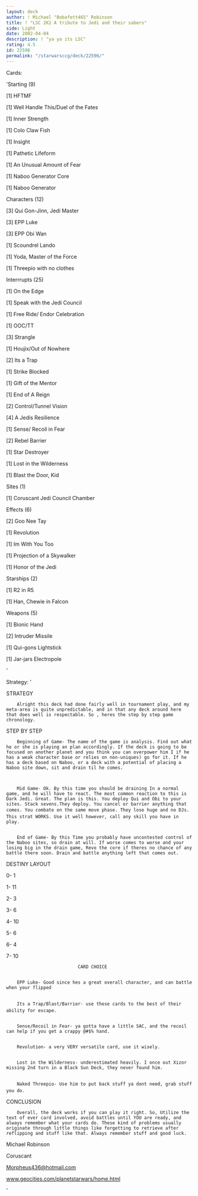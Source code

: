 ```yaml
---
layout: deck
author: ! Michael "Bobafett465" Robinson
title: ! "LSC 2K2 A tribute to Jedi and their sabers"
side: Light
date: 2002-04-04
description: ! "ya ya its LSC"
rating: 4.5
id: 22596
permalink: "/starwarsccg/deck/22596/"
---
```

Cards: 

'Starting (9)	


[1] HFTMF

[1] Well Handle This/Duel of the Fates

[1] Inner Strength

[1] Colo Claw Fish

[1] Insight

[1] Pathetic Lifeform

[1] An Unusual Amount of Fear

[1] Naboo Generator Core

[1] Naboo Generator


Characters (12)


[3] Qui Gon-Jinn, Jedi Master

[3] EPP Luke

[3] EPP Obi Wan

[1] Scoundrel Lando

[1] Yoda, Master of the Force

[1] Threepio with no clothes


Interrrupts (25)


[1] On the Edge

[1] Speak with the Jedi Council 

[1] Free Ride/ Endor Celebration

[1] OOC/TT

[3] Strangle

[1] Houjix/Out of Nowhere

[2] Its a Trap

[1] Strike Blocked

[1] Gift of the Mentor

[1] End of A Reign

[2] Control/Tunnel Vision

[4] A Jedis Resilience 

[1] Sense/ Recoil in Fear 

[2] Rebel Barrier

[1] Star Destroyer

[1] Lost in the Wilderness

[1] Blast the Door, Kid


Sites (1)


[1] Coruscant  Jedi Council Chamber


Effects (6)


[2] Goo Nee Tay

[1] Revolution

[1] Im With You Too

[1] Projection of a Skywalker

[1] Honor of the Jedi


Starships (2)


[1] R2 in R5

[1] Han, Chewie in Falcon


Weapons (5)


[1] Bionic Hand

[2] Intruder Missile 

[1] Qui-gons Lightstick

[1] Jar-jars Electropole

'

Strategy: '

STRATEGY


		Alright this deck had done fairly well in tournament play, and my meta-area is quite unpredictable, and in that any deck around here that does well is respectable. So , heres the step by step game chronology.


STEP BY STEP


		Beginning of Game- The name of the game is analysis. Find out what he or she is playing an plan accordingly. If the deck is going to be focused on another planet and you think you can overpower him I if he has a weak character base or relies on non-uniques) go for it. If he has a deck based on Naboo, or a deck with a potential of placing a Naboo site down, sit and drain til he comes.



		Mid Game- Ok. By this time you should be draining In a normal game, and he will have to react. The most common reaction to this is Dark Jedi. Great. The plan is this. You deploy Qui and Obi to your sites. Stack sevens.They deploy. You cancel or barrier anything that comes. You combate on the same move phase. They lose huge and no DJs. This strat WORKS. Use it well however, call any skill you have in play. 


		End of Game- By this Time you probably have uncontested control of the Naboo sites, so drain at will. If worse comes to worse and your losing big in the drain game, Revo the core if theres no chance of any battle there soon. Drain and battle anything left that comes out. 


DESTINY LAYOUT


0-	1

1-	11

2-	3

3-	6

4-	10

5-	6

6-	4

7-	10


                               CARD CHOICE


		EPP Luke- Good since hes a great overall character, and can battle when your flipped


		Its a Trap/Blast/Barrier- use these cards to the best of their ability for escape.


		Sense/Recoil in Fear- ya gotta have a little SAC, and the recoil can help if you get a crappy @#$% hand.


		Revolution- a very VERY versatile card, use it wisely.


		Lost in the Wilderness- underestimated heavily. I once out Xizor missing 2nd turn in a Black Sun Deck, they never found him.


		Naked Threepio- Use him to put back stuff ya dont need, grab stuff you do.



CONCLUSION


		Overall, the deck works if you can play it right. So, Utilize the text of ever card involved, avoid battles until YOU are ready, and always remember what your cards do. These kind of problems usually originate through little things like forgetting to retrieve after reflipping and stuff like that. Always remember stuff and good luck.


Michael Robinson

Coruscant

Morpheus436@hotmail.com

www.geocities.com/planetstarwars/home.html 



'
